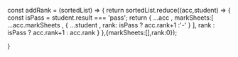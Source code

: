 const addRank = (sortedList) => {
  return sortedList.reduce((acc,student) => {
  const isPass = student.result === 'pass';
    return {
    ...acc ,
     markSheets:[
        ...acc.markSheets ,
        {
        ...student ,
        rank: isPass ? acc.rank+1 :'-'
        }
      ],
    rank : isPass ? acc.rank+1 : acc.rank
    }
},{markSheets:[],rank:0});

}